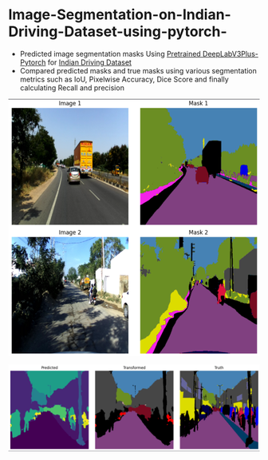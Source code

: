 # Image-Segmentation-on-Indian-Driving-Dataset-using-pytorch-

- Predicted image segmentation masks Using [Pretrained DeepLabV3Plus-Pytorch](https://github.com/VainF/DeepLabV3Plus-Pytorch/tree/master) for [Indian Driving Dataset](https://idd.insaan.iiit.ac.in/)
- Compared predicted masks and true masks using various segmentation metrics such as IoU, Pixelwise Accuracy, Dice Score and finally calculating Recall and precision

![alt text](https://github.com/AbhayChowdhry/Image-Segmentation-on-Indian-Driving-Dataset-using-pytorch-/blob/main/media/img_label.png)

![alt text](https://github.com/AbhayChowdhry/Image-Segmentation-on-Indian-Driving-Dataset-using-pytorch-/blob/main/media/pred.png)

